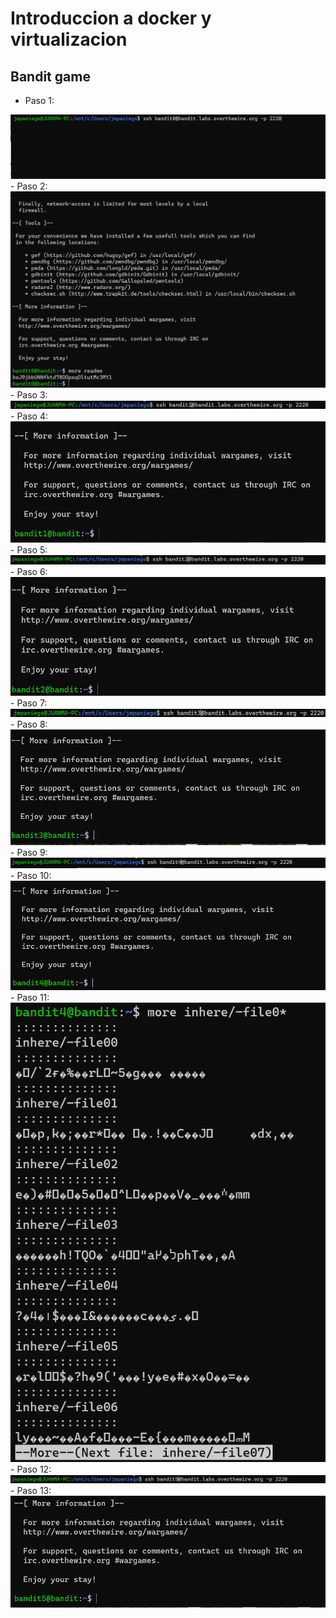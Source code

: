 # Introduccion a docker y virtualizacion

## Bandit game
- Paso 1:
<img src="screenshots/Paso1.PNG">
- Paso 2:
<img src="screenshots/Paso2.PNG">
- Paso 3:
<img src="screenshots/Paso3.PNG">
- Paso 4:
<img src="screenshots/Paso4.PNG">
- Paso 5:
<img src="screenshots/Paso5.PNG">
- Paso 6:
<img src="screenshots/Paso6.PNG">
- Paso 7:
<img src="screenshots/Paso7.PNG">
- Paso 8:
<img src="screenshots/Paso8.PNG">
- Paso 9:
<img src="screenshots/Paso9.PNG">
- Paso 10:
<img src="screenshots/Paso10.PNG">
- Paso 11:
<img src="screenshots/Paso11.PNG">
- Paso 12:
<img src="screenshots/Paso12.PNG">
- Paso 13:
<img src="screenshots/Paso13.PNG">